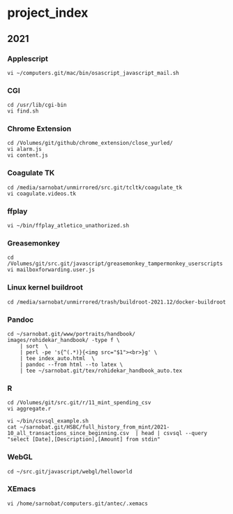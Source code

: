 # project_index

## 2021

### Applescript
    vi ~/computers.git/mac/bin/osascript_javascript_mail.sh

### CGI
    cd /usr/lib/cgi-bin
    vi find.sh

### Chrome Extension
    cd /Volumes/git/github/chrome_extension/close_yurled/
    vi alarm.js
    vi content.js

### Coagulate TK
    cd /media/sarnobat/unmirrored/src.git/tcltk/coagulate_tk
    vi coagulate.videos.tk

### ffplay
    vi ~/bin/ffplay_atletico_unathorized.sh

### Greasemonkey
    cd /Volumes/git/src.git/javascript/greasemonkey_tampermonkey_userscripts
    vi mailboxforwarding.user.js

### Linux kernel buildroot
    cd /media/sarnobat/unmirrored/trash/buildroot-2021.12/docker-buildroot

### Pandoc

    cd ~/sarnobat.git/www/portraits/handbook/
    images/rohidekar_handbook/ -type f \
        | sort  \
        | perl -pe 's{^(.*)}{<img src="$1"><br>}g' \
        | tee index_auto.html  \
        | pandoc --from html --to latex \
        | tee ~/sarnobat.git/tex/rohidekar_handbook_auto.tex

### R
    cd /Volumes/git/src.git/r/11_mint_spending_csv
    vi aggregate.r
    
    vi ~/bin/csvsql_example.sh
    cat ~/sarnobat.git/HSBC/full_history_from_mint/2021-10_all_transactions_since_beginning.csv  | head | csvsql --query "select [Date],[Description],[Amount] from stdin"

### WebGL
    cd ~/src.git/javascript/webgl/helloworld

### XEmacs
    vi /home/sarnobat/computers.git/antec/.xemacs

